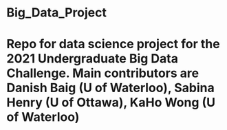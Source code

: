 # Big_Data_Project

# Repo for data science project for the 2021 Undergraduate Big Data Challenge. Main contributors are Danish Baig (U of Waterloo), Sabina Henry (U of Ottawa), KaHo Wong (U of Waterloo) 
